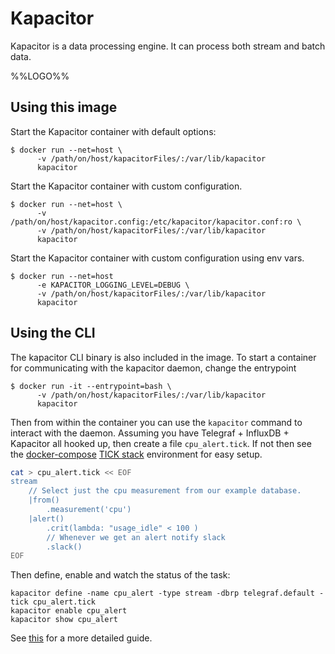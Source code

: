 # Kapacitor

Kapacitor is a data processing engine. It can process both stream and batch data.

%%LOGO%%

## Using this image

Start the Kapacitor container with default options:

```console
$ docker run --net=host \
      -v /path/on/host/kapacitorFiles/:/var/lib/kapacitor
      kapacitor
```

Start the Kapacitor container with custom configuration.

```console
$ docker run --net=host \
      -v /path/on/host/kapacitor.config:/etc/kapacitor/kapacitor.conf:ro \
      -v /path/on/host/kapacitorFiles/:/var/lib/kapacitor
      kapacitor
```

Start the Kapacitor container with custom configuration using env vars.

```console
$ docker run --net=host
      -e KAPACITOR_LOGGING_LEVEL=DEBUG \
      -v /path/on/host/kapacitorFiles/:/var/lib/kapacitor
      kapacitor
```

## Using the CLI

The kapacitor CLI binary is also included in the image. To start a container for communicating with the kapacitor daemon, change the entrypoint

```console
$ docker run -it --entrypoint=bash \
      -v /path/on/host/kapacitorFiles/:/var/lib/kapacitor
      kapacitor
```

Then from within the container you can use the `kapacitor` command to interact with the daemon. Assuming you have Telegraf + InfluxDB + Kapacitor all hooked up, then create a file `cpu_alert.tick`. If not then see the [docker-compose](https://docs.docker.com/compose/) [TICK stack](https://github.com/influxdata/TICK-docker) environment for easy setup.

```sh
cat > cpu_alert.tick << EOF
stream
    // Select just the cpu measurement from our example database.
    |from()
        .measurement('cpu')
    |alert()
        .crit(lambda: "usage_idle" < 100 )
        // Whenever we get an alert notify slack
        .slack()
EOF
```

Then define, enable and watch the status of the task:

```console
kapacitor define -name cpu_alert -type stream -dbrp telegraf.default -tick cpu_alert.tick
kapacitor enable cpu_alert
kapacitor show cpu_alert
```

See [this](https://docs.influxdata.com/kapacitor/latest/introduction/getting_started/) for a more detailed guide.
